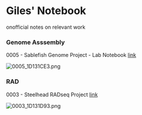 # Giles' Notebook

onofficial notes on relevant work 

### Genome Asssembly

0005 - Sablefish Genome Project - Lab Notebook [link](https://github.com/sr320/nb-2016/blob/master/notes/0005-SablefishGenomeProject.pdf)

<img src="http://eagle.fish.washington.edu/cnidarian/skitch/0005_1D131CE3.png" alt="0005_1D131CE3.png"/>


### RAD
0003 - Steelhead RADseq Project [link](https://github.com/sr320/nb-2016/blob/master/notes/0003-SteelheadRADseqProject.pdf)

<img src="http://eagle.fish.washington.edu/cnidarian/skitch/0003_1D131D93.png" alt="0003_1D131D93.png"/>
